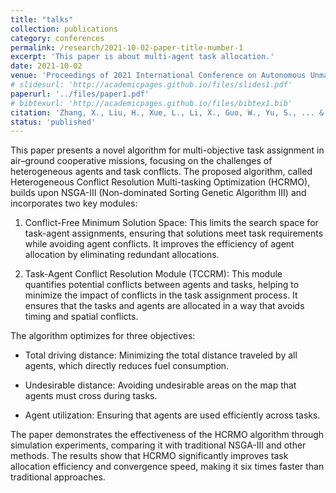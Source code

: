 ```yaml
---
title: "talks"
collection: publications
category: conferences
permalink: /research/2021-10-02-paper-title-number-1
excerpt: 'This paper is about multi-agent task allocation.'
date: 2021-10-02
venue: 'Proceedings of 2021 International Conference on Autonomous Unmanned Systems (ICAUS 2021) '
# slidesurl: 'http://academicpages.github.io/files/slides1.pdf'
paperurl: '../files/paper1.pdf'
# bibtexurl: 'http://academicpages.github.io/files/bibtex1.bib'
citation: 'Zhang, X., Liu, H., Xue, L., Li, X., Guo, W., Yu, S., ... & Xu, H. (2021, September). Multi-objective Collaborative Optimization Algorithm for Heterogeneous Cooperative Tasks Based on Conflict Resolution. In International Conference on Autonomous Unmanned Systems (pp. 2548-2557). Singapore: Springer Singapore.'
status: 'published'
---
```

This paper presents a novel algorithm for multi-objective task assignment in air–ground cooperative missions, focusing on the challenges of heterogeneous agents and task conflicts. The proposed algorithm, called Heterogeneous Conflict Resolution Multi-tasking Optimization (HCRMO), builds upon NSGA-III (Non-dominated Sorting Genetic Algorithm III) and incorporates two key modules:

1. Conflict-Free Minimum Solution Space: This limits the search space for task-agent assignments, ensuring that solutions meet task requirements while avoiding agent conflicts. It improves the efficiency of agent allocation by eliminating redundant allocations.

2. Task-Agent Conflict Resolution Module (TCCRM): This module quantifies potential conflicts between agents and tasks, helping to minimize the impact of conflicts in the task assignment process. It ensures that the tasks and agents are allocated in a way that avoids timing and spatial conflicts.

The algorithm optimizes for three objectives:

- Total driving distance: Minimizing the total distance traveled by all agents, which directly reduces fuel consumption.

- Undesirable distance: Avoiding undesirable areas on the map that agents must cross during tasks.

- Agent utilization: Ensuring that agents are used efficiently across tasks.

The paper demonstrates the effectiveness of the HCRMO algorithm through simulation experiments, comparing it with traditional NSGA-III and other methods. The results show that HCRMO significantly improves task allocation efficiency and convergence speed, making it six times faster than traditional approaches.
